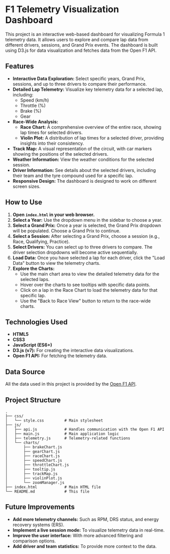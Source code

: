 # F1 Telemetry Visualization Dashboard

This project is an interactive web-based dashboard for visualizing Formula 1 telemetry data. It allows users to explore and compare lap data from different drivers, sessions, and Grand Prix events. The dashboard is built using D3.js for data visualization and fetches data from the Open F1 API.

## Features

*   **Interactive Data Exploration:** Select specific years, Grand Prix, sessions, and up to three drivers to compare their performance.
*   **Detailed Lap Telemetry:** Visualize key telemetry data for a selected lap, including:
    *   Speed (km/h)
    *   Throttle (%)
    *   Brake (%)
    *   Gear
*   **Race-Wide Analysis:**
    *   **Race Chart:** A comprehensive overview of the entire race, showing lap times for selected drivers.
    *   **Violin Plot:** A distribution of lap times for a selected driver, providing insights into their consistency.
*   **Track Map:** A visual representation of the circuit, with car markers showing the positions of the selected drivers.
*   **Weather Information:** View the weather conditions for the selected session.
*   **Driver Information:** See details about the selected drivers, including their team and the tyre compound used for a specific lap.
*   **Responsive Design:** The dashboard is designed to work on different screen sizes.

## How to Use

1.  **Open `index.html` in your web browser.**
2.  **Select a Year:** Use the dropdown menu in the sidebar to choose a year.
3.  **Select a Grand Prix:** Once a year is selected, the Grand Prix dropdown will be populated. Choose a Grand Prix to continue.
4.  **Select a Session:** After selecting a Grand Prix, choose a session (e.g., Race, Qualifying, Practice).
5.  **Select Drivers:** You can select up to three drivers to compare. The driver selection dropdowns will become active sequentially.
6.  **Load Data:** Once you have selected a lap for each driver, click the "Load Data" button to view the telemetry charts.
7.  **Explore the Charts:**
    *   Use the main chart area to view the detailed telemetry data for the selected laps.
    *   Hover over the charts to see tooltips with specific data points.
    *   Click on a lap in the Race Chart to load the telemetry data for that specific lap.
    *   Use the "Back to Race View" button to return to the race-wide charts.

## Technologies Used

*   **HTML5**
*   **CSS3**
*   **JavaScript (ES6+)**
*   **D3.js (v7):** For creating the interactive data visualizations.
*   **Open F1 API:** For fetching the telemetry data.

## Data Source

All the data used in this project is provided by the [Open F1 API](https://openf1.org/).

## Project Structure

```
.
├── css/
│   └── style.css         # Main stylesheet
├── js/
│   ├── api.js            # Handles communication with the Open F1 API
│   ├── main.js           # Main application logic
│   ├── telemetry.js      # Telemetry-related functions
│   └── charts/
│       ├── brakeChart.js
│       ├── gearChart.js
│       ├── raceChart.js
│       ├── speedChart.js
│       ├── throttleChart.js
│       ├── tooltip.js
│       ├── trackMap.js
│       ├── violinPlot.js
│       └── zoomManager.js
├── index.html            # Main HTML file
└── README.md             # This file
```

## Future Improvements

*   **Add more telemetry channels:** Such as RPM, DRS status, and energy recovery systems (ERS).
*   **Implement a live session mode:** To visualize telemetry data in real-time.
*   **Improve the user interface:** With more advanced filtering and comparison options.
*   **Add driver and team statistics:** To provide more context to the data.

